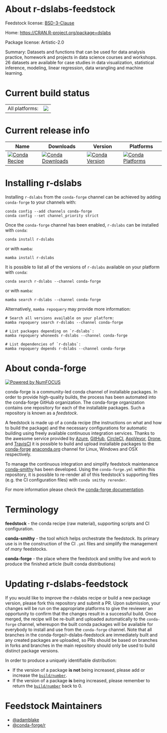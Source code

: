 About r-dslabs-feedstock
========================

Feedstock license: [BSD-3-Clause](https://github.com/conda-forge/r-dslabs-feedstock/blob/main/LICENSE.txt)

Home: https://CRAN.R-project.org/package=dslabs

Package license: Artistic-2.0

Summary: Datasets and functions that can be used for data analysis practice, homework and projects in data science courses and workshops. 26 datasets are available for case studies in data visualization, statistical inference, modeling, linear regression, data wrangling and machine learning.

Current build status
====================


<table><tr><td>All platforms:</td>
    <td>
      <a href="https://dev.azure.com/conda-forge/feedstock-builds/_build/latest?definitionId=22481&branchName=main">
        <img src="https://dev.azure.com/conda-forge/feedstock-builds/_apis/build/status/r-dslabs-feedstock?branchName=main">
      </a>
    </td>
  </tr>
</table>

Current release info
====================

| Name | Downloads | Version | Platforms |
| --- | --- | --- | --- |
| [![Conda Recipe](https://img.shields.io/badge/recipe-r--dslabs-green.svg)](https://anaconda.org/conda-forge/r-dslabs) | [![Conda Downloads](https://img.shields.io/conda/dn/conda-forge/r-dslabs.svg)](https://anaconda.org/conda-forge/r-dslabs) | [![Conda Version](https://img.shields.io/conda/vn/conda-forge/r-dslabs.svg)](https://anaconda.org/conda-forge/r-dslabs) | [![Conda Platforms](https://img.shields.io/conda/pn/conda-forge/r-dslabs.svg)](https://anaconda.org/conda-forge/r-dslabs) |

Installing r-dslabs
===================

Installing `r-dslabs` from the `conda-forge` channel can be achieved by adding `conda-forge` to your channels with:

```
conda config --add channels conda-forge
conda config --set channel_priority strict
```

Once the `conda-forge` channel has been enabled, `r-dslabs` can be installed with `conda`:

```
conda install r-dslabs
```

or with `mamba`:

```
mamba install r-dslabs
```

It is possible to list all of the versions of `r-dslabs` available on your platform with `conda`:

```
conda search r-dslabs --channel conda-forge
```

or with `mamba`:

```
mamba search r-dslabs --channel conda-forge
```

Alternatively, `mamba repoquery` may provide more information:

```
# Search all versions available on your platform:
mamba repoquery search r-dslabs --channel conda-forge

# List packages depending on `r-dslabs`:
mamba repoquery whoneeds r-dslabs --channel conda-forge

# List dependencies of `r-dslabs`:
mamba repoquery depends r-dslabs --channel conda-forge
```


About conda-forge
=================

[![Powered by
NumFOCUS](https://img.shields.io/badge/powered%20by-NumFOCUS-orange.svg?style=flat&colorA=E1523D&colorB=007D8A)](https://numfocus.org)

conda-forge is a community-led conda channel of installable packages.
In order to provide high-quality builds, the process has been automated into the
conda-forge GitHub organization. The conda-forge organization contains one repository
for each of the installable packages. Such a repository is known as a *feedstock*.

A feedstock is made up of a conda recipe (the instructions on what and how to build
the package) and the necessary configurations for automatic building using freely
available continuous integration services. Thanks to the awesome service provided by
[Azure](https://azure.microsoft.com/en-us/services/devops/), [GitHub](https://github.com/),
[CircleCI](https://circleci.com/), [AppVeyor](https://www.appveyor.com/),
[Drone](https://cloud.drone.io/welcome), and [TravisCI](https://travis-ci.com/)
it is possible to build and upload installable packages to the
[conda-forge](https://anaconda.org/conda-forge) [anaconda.org](https://anaconda.org/)
channel for Linux, Windows and OSX respectively.

To manage the continuous integration and simplify feedstock maintenance
[conda-smithy](https://github.com/conda-forge/conda-smithy) has been developed.
Using the ``conda-forge.yml`` within this repository, it is possible to re-render all of
this feedstock's supporting files (e.g. the CI configuration files) with ``conda smithy rerender``.

For more information please check the [conda-forge documentation](https://conda-forge.org/docs/).

Terminology
===========

**feedstock** - the conda recipe (raw material), supporting scripts and CI configuration.

**conda-smithy** - the tool which helps orchestrate the feedstock.
                   Its primary use is in the construction of the CI ``.yml`` files
                   and simplify the management of *many* feedstocks.

**conda-forge** - the place where the feedstock and smithy live and work to
                  produce the finished article (built conda distributions)


Updating r-dslabs-feedstock
===========================

If you would like to improve the r-dslabs recipe or build a new
package version, please fork this repository and submit a PR. Upon submission,
your changes will be run on the appropriate platforms to give the reviewer an
opportunity to confirm that the changes result in a successful build. Once
merged, the recipe will be re-built and uploaded automatically to the
`conda-forge` channel, whereupon the built conda packages will be available for
everybody to install and use from the `conda-forge` channel.
Note that all branches in the conda-forge/r-dslabs-feedstock are
immediately built and any created packages are uploaded, so PRs should be based
on branches in forks and branches in the main repository should only be used to
build distinct package versions.

In order to produce a uniquely identifiable distribution:
 * If the version of a package **is not** being increased, please add or increase
   the [``build/number``](https://docs.conda.io/projects/conda-build/en/latest/resources/define-metadata.html#build-number-and-string).
 * If the version of a package **is** being increased, please remember to return
   the [``build/number``](https://docs.conda.io/projects/conda-build/en/latest/resources/define-metadata.html#build-number-and-string)
   back to 0.

Feedstock Maintainers
=====================

* [@adamblake](https://github.com/adamblake/)
* [@conda-forge/r](https://github.com/orgs/conda-forge/teams/r/)

